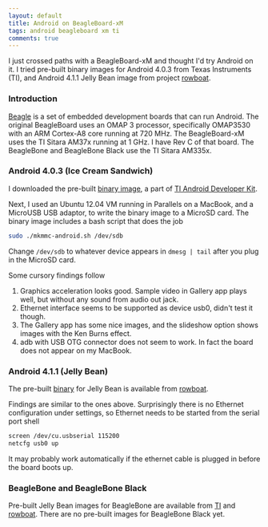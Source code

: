```yaml
---
layout: default
title: Android on BeagleBoard-xM
tags: android beagleboard xm ti
comments: true
---
```


I just crossed paths with a BeagleBoard-xM and thought I'd try Android on it. I tried pre-built binary images for Android 4.0.3 from Texas Instruments (TI), and Android 4.1.1 Jelly Bean image from project [rowboat](https://code.google.com/archive/p/rowboat/).

### Introduction

[Beagle](http://beagleboard.org/) is a set of embedded development boards that can run Android. The original BeagleBoard uses an OMAP 3 processor, specifically OMAP3530 with an ARM Cortex-A8 core running at 720 MHz. The BeagleBoard-xM uses the TI Sitara AM37x running at 1 GHz. I have Rev C of that board. The BeagleBone and BeagleBone Black use the TI Sitara AM335x.

### Android 4.0.3 (Ice Cream Sandwich)

I downloaded the pre-built [binary image](http://software-dl.ti.com/dsps/dsps_public_sw/sdo_tii/TI_Android_DevKit/TI_Android_ICS_4_0_3_DevKit_3_0_0/exports/beagleboardXM.tar.gz), a part of [TI Android Developer Kit](http://software-dl.ti.com/dsps/dsps_public_sw/sdo_tii/TI_Android_DevKit/TI_Android_ICS_4_0_3_DevKit_3_0_0/index_FDS.html).

Next, I used an Ubuntu 12.04 VM running in Parallels on a MacBook, and a MicroUSB USB adaptor, to write the binary image to a MicroSD card. The binary image includes a bash script that does the job

```bash
sudo ./mkmmc-android.sh /dev/sdb
```

Change `/dev/sdb` to whatever device appears in `dmesg | tail` after you plug in the MicroSD card.

Some cursory findings follow

1. Graphics acceleration looks good. Sample video in Gallery app plays well, but without any sound from audio out jack.
2. Ethernet interface seems to be supported as device usb0, didn't test it though.
3. The Gallery app has some nice images, and the slideshow option shows images with the Ken Burns effect.
4. adb with USB OTG connector does not seem to work. In fact the board does not appear on my MacBook.

### Android 4.1.1 (Jelly Bean)

The pre-built [binary](https://code.google.com/p/rowboat/downloads/detail?name=beagleboard-xm-jb.tar.gz&can=2&q=) for Jelly Bean is available from [rowboat](https://code.google.com/p/rowboat/downloads/list).

Findings are similar to the ones above. Surprisingly there is no Ethernet configuration under settings, so Ethernet needs to be started from the serial port shell

```bash
screen /dev/cu.usbserial 115200
netcfg usb0 up
```

It may probably work automatically if the ethernet cable is plugged in before the board boots up.

### BeagleBone and BeagleBone Black

Pre-built Jelly Bean images for BeagleBone are available from [TI](http://software-dl.ti.com/dsps/dsps_public_sw/sdo_tii/TI_Android_DevKit/TI_Android_JB_4_1_2_DevKit_4_0_1/index_FDS.html) and [rowboat](https://code.google.com/p/rowboat/downloads/detail?name=beaglebone-jb.tar.gz&can=2&q=). There are no pre-built images for BeagleBone Black yet.
